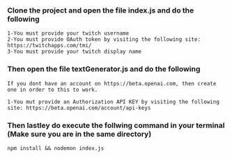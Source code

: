 ### Clone the project and open the file index.js and do the following

```CONFIG
1-You must provide your twitch username
2-You must provide OAuth token by visiting the following site: https://twitchapps.com/tmi/
3-You must provide your twitch display name
```
### Then open the file textGenerator.js and do the following

```CONFIG
If you dont have an account on https://beta.openai.com, then create one in order to this to work.

1-You mut provide an Authorization API KEY by visiting the following site: https://beta.openai.com/account/api-keys
```



### Then lastley do execute the follwing command in your terminal (Make sure you are in the same directory)
```SHELL
npm install && nodemon index.js
```
